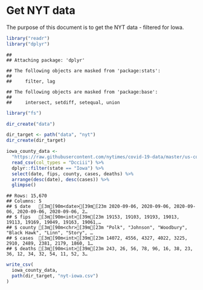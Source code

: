 Get NYT data
================

The purpose of this document is to get the NYT data - filtered for Iowa.

``` r
library("readr")
library("dplyr")
```

    ## 
    ## Attaching package: 'dplyr'

    ## The following objects are masked from 'package:stats':
    ## 
    ##     filter, lag

    ## The following objects are masked from 'package:base':
    ## 
    ##     intersect, setdiff, setequal, union

``` r
library("fs")
```

``` r
dir_create("data")

dir_target <- path("data", "nyt")
dir_create(dir_target)
```

``` r
iowa_county_data <- 
  "https://raw.githubusercontent.com/nytimes/covid-19-data/master/us-counties.csv" %>%
  read_csv(col_types = "Dcciii") %>%
  dplyr::filter(state == "Iowa") %>%
  select(date, fips, county, cases, deaths) %>%
  arrange(desc(date), desc(cases)) %>%
  glimpse()
```

    ## Rows: 15,670
    ## Columns: 5
    ## $ date   [3m[90m<date>[39m[23m 2020-09-06, 2020-09-06, 2020-09-06, 2020-09-06, 2020-09-06, 2…
    ## $ fips   [3m[90m<int>[39m[23m 19153, 19103, 19193, 19013, 19113, 19169, 19049, 19163, 19061,…
    ## $ county [3m[90m<chr>[39m[23m "Polk", "Johnson", "Woodbury", "Black Hawk", "Linn", "Story", …
    ## $ cases  [3m[90m<int>[39m[23m 14072, 4556, 4327, 4022, 3225, 2910, 2489, 2381, 2179, 1860, 1…
    ## $ deaths [3m[90m<int>[39m[23m 243, 26, 56, 78, 96, 16, 38, 23, 36, 12, 34, 32, 54, 11, 52, 3…

``` r
write_csv(
  iowa_county_data,
  path(dir_target, "nyt-iowa.csv")
)
```
